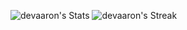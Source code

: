 ![devaaron's Stats](https://github-readme-stats.vercel.app/api?username=devaaron&theme=blue-green&show_icons=true&hide_border=true&count_private=true) 
![devaaron's Streak](https://github-readme-streak-stats.herokuapp.com/?user=devaaron&theme=blue-green&hide_border=true)

